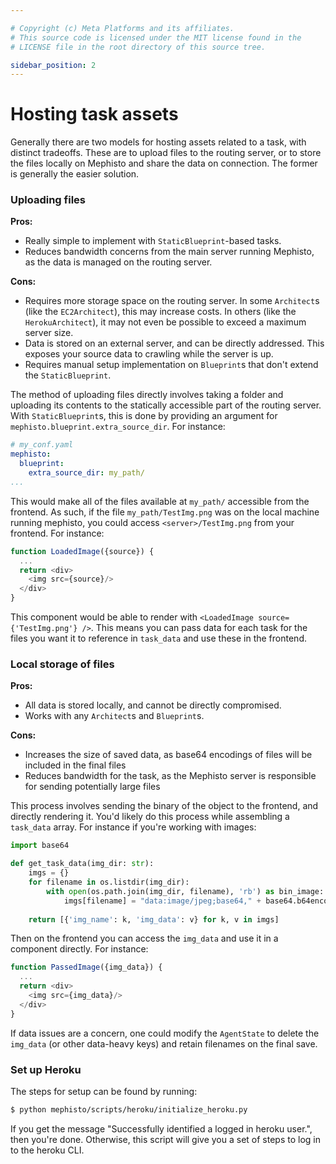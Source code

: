 ```yaml
---

# Copyright (c) Meta Platforms and its affiliates.
# This source code is licensed under the MIT license found in the
# LICENSE file in the root directory of this source tree.

sidebar_position: 2
---
```


# Hosting task assets

Generally there are two models for hosting assets related to a task, with distinct tradeoffs. These are to upload files to the routing server, or to store the files locally on Mephisto and share the data on connection. The former is generally the easier solution.


### Uploading files

**Pros:**
- Really simple to implement with `StaticBlueprint`-based tasks.
- Reduces bandwidth concerns from the main server running Mephisto, as the data is managed on the routing server.

**Cons:**
- Requires more storage space on the routing server. In some `Architect`s (like the `EC2Architect`), this may increase costs. In others (like the `HerokuArchitect`), it may not even be possible to exceed a maximum server size.
- Data is stored on an external server, and can be directly addressed. This exposes your source data to crawling while the server is up.
- Requires manual setup implementation on `Blueprint`s that don't extend the `StaticBlueprint`.

The method of uploading files directly involves taking a folder and uploading its contents to the statically accessible part of the routing server. With `StaticBlueprint`s, this is done by providing an argument for `mephisto.blueprint.extra_source_dir`. For instance:

```yaml
# my_conf.yaml
mephisto:
  blueprint:
    extra_source_dir: my_path/
...
```

This would make all of the files available at `my_path/` accessible from the frontend. As such, if the file `my_path/TestImg.png` was on the local machine running mephisto, you could access `<server>/TestImg.png` from your frontend. For instance:
```js
function LoadedImage({source}) {
  ...
  return <div>
    <img src={source}/>
  </div>
}
```
This component would be able to render with `<LoadedImage source={'TestImg.png'} />`. This means you can pass data for each task for the files you want it to reference in `task_data` and use these in the frontend.

### Local storage of files

**Pros:**
- All data is stored locally, and cannot be directly compromised. 
- Works with any `Architect`s and `Blueprint`s.

**Cons:**
- Increases the size of saved data, as base64 encodings of files will be included in the final files
- Reduces bandwidth for the task, as the Mephisto server is responsible for sending potentially large files

This process involves sending the binary of the object to the frontend, and directly rendering it. You'd likely do this process while assembling a `task_data` array. For instance if you're working with images:
```python
import base64

def get_task_data(img_dir: str):
    imgs = {}
    for filename in os.listdir(img_dir):
        with open(os.path.join(img_dir, filename), 'rb') as bin_image:
            imgs[filename] = "data:image/jpeg;base64," + base64.b64encode(bin_image.read())
    
    return [{'img_name': k, 'img_data': v} for k, v in imgs]
```

Then on the frontend you can access the `img_data` and use it in a component directly. For instance:

```js
function PassedImage({img_data}) {
  ...
  return <div>
    <img src={img_data}/>
  </div>
}
```

If data issues are a concern, one could modify the `AgentState` to delete the `img_data` (or other data-heavy keys) and retain filenames on the final save.

### Set up Heroku

The steps for setup can be found by running:
```bash
$ python mephisto/scripts/heroku/initialize_heroku.py
```

If you get the message "Successfully identified a logged in heroku user.", then you're done. Otherwise, this script will give you a set of steps to log in to the heroku CLI.
